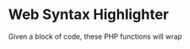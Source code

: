 Web Syntax Highlighter
======================

Given a block of code, these PHP functions will wrap <style> tags around coding
syntax (keywords, digits, operators, etc).

This allows a web devloper to use CSS to style the syntax, enabling elegant
dynamic displays of code on websites.

CSS Classes
-----------

These are the css classes you will need to use to style the syntax.

.code-block
    This is the encompassing <pre> block that contains all of the code

.code-block-comment
    For both single-line and multi-line comments

.code-block-string
    Double-quoted text

.code-block-keyword
    Syntax words like class, public, bool, void, new

.code-block-command
    Syntax words like break, for, if, return, while

.code-block-digit
    Numbers
